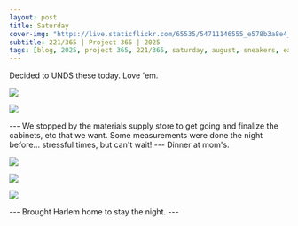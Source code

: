 ```yaml
---
layout: post
title: Saturday
cover-img: "https://live.staticflickr.com/65535/54711146555_e578b3a8e4_h.jpg"
subtitle: 221/365 | Project 365 | 2025
tags: [blog, 2025, project 365, 221/365, saturday, august, sneakers, eats]
---
```

<style>
  .intro-header.big-img {
    background-position:center; 
  }
</style>
Decided to UNDS these today. Love 'em.
<p class="post-img-wrap">
  <img src="https://live.staticflickr.com/65535/54709980417_e89ef6dc52_h.jpg">
</p>
<p class="post-img-wrap">
  <img src="https://live.staticflickr.com/65535/54711041844_c9a466183d_h.jpg">
</p>
---
We stopped by the materials supply store to get going and finalize the cabinets, etc that we want. Some measurements were done the night before... stressful times, but can't wait!
---
Dinner at mom's.
<p class="post-img-wrap">
  <img src="https://live.staticflickr.com/65535/54711146555_e578b3a8e4_h.jpg">
</p>
<p class="post-img-wrap">
  <img src="https://live.staticflickr.com/65535/54711146500_a6ab87cfe8_h.jpg">
</p>
<p class="post-img-wrap">
  <img src="https://live.staticflickr.com/65535/54711041934_105b14134d_h.jpg">
</p>
---
Brought Harlem home to stay the night.
---

